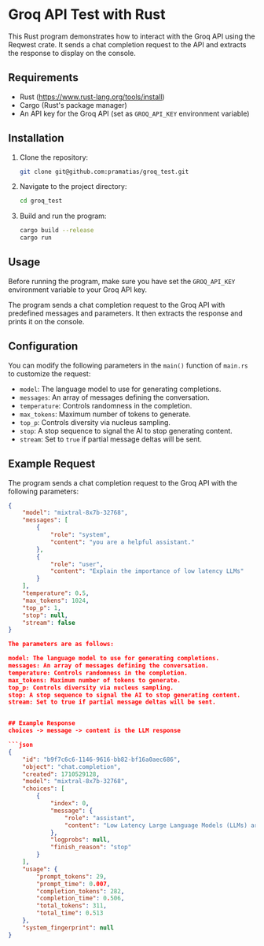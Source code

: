 # Groq API Test with Rust

This Rust program demonstrates how to interact with the Groq API using the Reqwest crate. It sends a chat completion request to the API and extracts the response to display on the console.

## Requirements

- Rust (https://www.rust-lang.org/tools/install)
- Cargo (Rust's package manager)
- An API key for the Groq API (set as `GROQ_API_KEY` environment variable)

## Installation

1. Clone the repository:

    ```bash
    git clone git@github.com:pramatias/groq_test.git
    ```

2. Navigate to the project directory:

    ```bash
    cd groq_test
    ```

3. Build and run the program:

    ```bash
    cargo build --release
    cargo run
    ```

## Usage

Before running the program, make sure you have set the `GROQ_API_KEY` environment variable to your Groq API key.

The program sends a chat completion request to the Groq API with predefined messages and parameters. It then extracts the response and prints it on the console.

## Configuration

You can modify the following parameters in the `main()` function of `main.rs` to customize the request:

- `model`: The language model to use for generating completions.
- `messages`: An array of messages defining the conversation.
- `temperature`: Controls randomness in the completion.
- `max_tokens`: Maximum number of tokens to generate.
- `top_p`: Controls diversity via nucleus sampling.
- `stop`: A stop sequence to signal the AI to stop generating content.
- `stream`: Set to `true` if partial message deltas will be sent.

## Example Request

The program sends a chat completion request to the Groq API with the following parameters:

```json
{
    "model": "mixtral-8x7b-32768",
    "messages": [
        {
            "role": "system",
            "content": "you are a helpful assistant."
        },
        {
            "role": "user",
            "content": "Explain the importance of low latency LLMs"
        }
    ],
    "temperature": 0.5,
    "max_tokens": 1024,
    "top_p": 1,
    "stop": null,
    "stream": false
}

The parameters are as follows:

model: The language model to use for generating completions.
messages: An array of messages defining the conversation.
temperature: Controls randomness in the completion.
max_tokens: Maximum number of tokens to generate.
top_p: Controls diversity via nucleus sampling.
stop: A stop sequence to signal the AI to stop generating content.
stream: Set to true if partial message deltas will be sent.


## Example Response
choices -> message -> content is the LLM response 

```json
{
    "id": "b9f7c6c6-1146-9616-bb82-bf16a0aec686",
    "object": "chat.completion",
    "created": 1710529128,
    "model": "mixtral-8x7b-32768",
    "choices": [
        {
            "index": 0,
            "message": {
                "role": "assistant",
                "content": "Low Latency Large Language Models (LLMs) are critical..."
            },
            "logprobs": null,
            "finish_reason": "stop"
        }
    ],
    "usage": {
        "prompt_tokens": 29,
        "prompt_time": 0.007,
        "completion_tokens": 282,
        "completion_time": 0.506,
        "total_tokens": 311,
        "total_time": 0.513
    },
    "system_fingerprint": null
}
